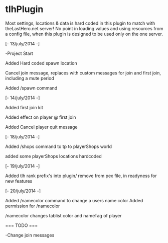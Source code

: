 tlhPlugin
=========
Most settings, locations & data is hard coded in this plugin to match with theLastHero.net server!
No point in loading values and using resources from a config file, when this plugin is designed
to be used only on the one server.


[- 13/july/2014 -]

-Project Start

Added Hard coded spawn location

Cancel join message, replaces with custom messages for join and first join, including a mute period

Added /spawn command

[- 14/july/2014 -]

Added first join kit

Added effect on player @ first join

Added Cancel player quit message


[- 18/july/2014 -]

Added /shops command to tp to playerShops world

added some playerShops locations hardcoded

[- 19/july/2014 -]

Added tlh rank prefix's into plugin/ remove from pex file, in readyness for new features

[- 20/july/2014 -]

Added /namecolor command to change a users name color
Added permission for /namecolor

/namecolor changes tablist color and nameTag of player

 === TODO ===

-Change join messages